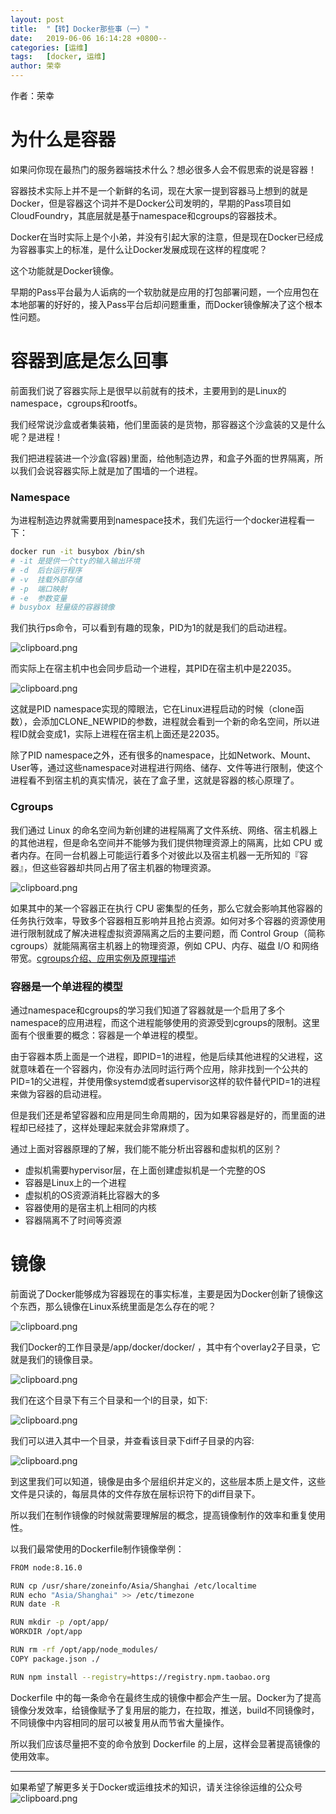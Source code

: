 ```yaml
---
layout: post
title:  "【转】Docker那些事（一）"
date:   2019-06-06 16:14:28 +0800--
categories: [运维]
tags:   [docker, 运维]
author: 荣幸
---
```

作者：荣幸

# 为什么是容器

如果问你现在最热门的服务器端技术什么？想必很多人会不假思索的说是容器！

容器技术实际上并不是一个新鲜的名词，现在大家一提到容器马上想到的就是Docker，但是容器这个词并不是Docker公司发明的，早期的Pass项目如CloudFoundry，其底层就是基于namespace和cgroups的容器技术。

Docker在当时实际上是个小弟，并没有引起大家的注意，但是现在Docker已经成为容器事实上的标准，是什么让Docker发展成现在这样的程度呢？

这个功能就是Docker镜像。

早期的Pass平台最为人诟病的一个软肋就是应用的打包部署问题，一个应用包在本地部署的好好的，接入Pass平台后却问题重重，而Docker镜像解决了这个根本性问题。

# 容器到底是怎么回事

前面我们说了容器实际上是很早以前就有的技术，主要用到的是Linux的namespace，cgroups和rootfs。

我们经常说沙盒或者集装箱，他们里面装的是货物，那容器这个沙盒装的又是什么呢？是进程！

我们把进程装进一个沙盒(容器)里面，给他制造边界，和盒子外面的世界隔离，所以我们会说容器实际上就是加了围墙的一个进程。

### Namespace

为进程制造边界就需要用到namespace技术，我们先运行一个docker进程看一下：

```bash
docker run -it busybox /bin/sh 
# -it 是提供一个tty的输入输出环境
# -d  后台运行程序
# -v  挂载外部存储
# -p  端口映射
# -e  参数变量
# busybox 轻量级的容器镜像
```


我们执行ps命令，可以看到有趣的现象，PID为1的就是我们的启动进程。

![clipboard.png](/assets/imgs/docker_bVbtAPs.png)

而实际上在宿主机中也会同步启动一个进程，其PID在宿主机中是22035。

![clipboard.png](/assets/imgs/docker_bVbtAPt.png)

这就是PID namespace实现的障眼法，它在Linux进程启动的时候（clone函数），会添加CLONE_NEWPID的参数，进程就会看到一个新的命名空间，所以进程ID就会变成1，实际上进程在宿主机上面还是22035。

除了PID namespace之外，还有很多的namespace，比如Network、Mount、User等，通过这些namespace对进程进行网络、储存、文件等进行限制，使这个进程看不到宿主机的真实情况，装在了盒子里，这就是容器的核心原理了。

### Cgroups

我们通过 Linux 的命名空间为新创建的进程隔离了文件系统、网络、宿主机器上的其他进程，但是命名空间并不能够为我们提供物理资源上的隔离，比如 CPU 或者内存。在同一台机器上可能运行着多个对彼此以及宿主机器一无所知的『容器』，但这些容器却共同占用了宿主机器的物理资源。

![clipboard.png](/assets/imgs/docker_bVbtAPx.png)

如果其中的某一个容器正在执行 CPU 密集型的任务，那么它就会影响其他容器的任务执行效率，导致多个容器相互影响并且抢占资源。如何对多个容器的资源使用进行限制就成了解决进程虚拟资源隔离之后的主要问题，而 Control Group（简称 cgroups）就能隔离宿主机器上的物理资源，例如 CPU、内存、磁盘 I/O 和网络带宽。[cgroups介绍、应用实例及原理描述][1]

### 容器是一个单进程的模型

通过namespace和cgroups的学习我们知道了容器就是一个启用了多个namespace的应用进程，而这个进程能够使用的资源受到cgroups的限制。这里面有个很重要的概念：容器是一个单进程的模型。

由于容器本质上面是一个进程，即PID=1的进程，他是后续其他进程的父进程，这就意味着在一个容器内，你没有办法同时运行两个应用，除非找到一个公共的PID=1的父进程，并使用像systemd或者supervisor这样的软件替代PID=1的进程来做为容器的启动进程。

但是我们还是希望容器和应用是同生命周期的，因为如果容器是好的，而里面的进程却已经挂了，这样处理起来就会非常麻烦了。

通过上面对容器原理的了解，我们能不能分析出容器和虚拟机的区别？

 - 虚拟机需要hypervisor层，在上面创建虚拟机是一个完整的OS
 - 容器是Linux上的一个进程
 - 虚拟机的OS资源消耗比容器大的多
 - 容器使用的是宿主机上相同的内核
 - 容器隔离不了时间等资源

# 镜像

前面说了Docker能够成为容器现在的事实标准，主要是因为Docker创新了镜像这个东西，那么镜像在Linux系统里面是怎么存在的呢？

![clipboard.png](/assets/imgs/docker_bVbtARf.png)

我们Docker的工作目录是/app/docker/docker/ ，其中有个overlay2子目录，它就是我们的镜像目录。

![clipboard.png](/assets/imgs/docker_bVbtARk.png)

我们在这个目录下有三个目录和一个l的目录，如下:

![clipboard.png](/assets/imgs/docker_bVbtARr.png)

我们可以进入其中一个目录，并查看该目录下diff子目录的内容:

![clipboard.png](/assets/imgs/docker_bVbtARI.png)

到这里我们可以知道，镜像是由多个层组织并定义的，这些层本质上是文件，这些文件是只读的，每层具体的文件存放在层标识符下的diff目录下。

所以我们在制作镜像的时候就需要理解层的概念，提高镜像制作的效率和重复使用性。

以我们最常使用的Dockerfile制作镜像举例：

```bash
FROM node:8.16.0

RUN cp /usr/share/zoneinfo/Asia/Shanghai /etc/localtime
RUN echo "Asia/Shanghai" >> /etc/timezone
RUN date -R

RUN mkdir -p /opt/app/
WORKDIR /opt/app

RUN rm -rf /opt/app/node_modules/
COPY package.json ./

RUN npm install --registry=https://registry.npm.taobao.org
```


Dockerfile 中的每一条命令在最终生成的镜像中都会产生一层。Docker为了提高镜像分发效率，给镜像赋予了复用层的能力，在拉取，推送，build不同镜像时，不同镜像中内容相同的层可以被复用从而节省大量操作。

所以我们应该尽量把不变的命令放到 Dockerfile 的上层，这样会显著提高镜像的使用效率。

----------

如果希望了解更多关于Docker或运维技术的知识，请关注徐徐运维的公众号
![clipboard.png](/assets/imgs/docker_bVbtBdw.png)

  [1]: https://www.ibm.com/developerworks/cn/linux/1506_cgroup/index.html

















